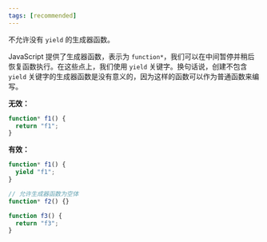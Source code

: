 ```yaml
---
tags: [recommended]
---
```


不允许没有 `yield` 的生成器函数。

JavaScript 提供了生成器函数，表示为 `function*`，我们可以在中间暂停并稍后恢复函数执行。在这些点上，我们使用 `yield` 关键字。换句话说，创建不包含 `yield` 关键字的生成器函数是没有意义的，因为这样的函数可以作为普通函数来编写。

**无效：**

```typescript
function* f1() {
  return "f1";
}
```

**有效：**

```typescript
function* f1() {
  yield "f1";
}

// 允许生成器函数为空体
function* f2() {}

function f3() {
  return "f3";
}
```